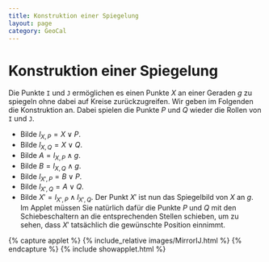 ```yaml
---
title: Konstruktion einer Spiegelung
layout: page
category: GeoCal
---
```


# Konstruktion einer Spiegelung
Die Punkte $\mathtt{I}$ und $\mathtt{J}$ ermöglichen es einen Punkte $X$ an einer Geraden $g$ zu spiegeln ohne dabei auf Kreise zurückzugreifen. Wir geben im Folgenden die Konstruktion an. Dabei spielen die Punkte $P$ und $Q$ wieder die Rollen von $\mathtt{I}$ und $\mathtt{J}$.
   * Bilde $l_{X,P} = X \vee P$.
   * Bilde $l_{X,Q} = X \vee Q$.
   * Bilde $A = l_{X,P} \land g$.
   * Bilde $B = l_{X,Q} \land g$.
   * Bilde $l_{X',P} = B \vee P$.
   * Bilde $l_{X',Q} = A \vee Q$.
   * Bilde  $X' = l_{X',P} \land l_{X',Q}$.
Der Punkt $X'$ ist nun das Spiegelbild von $X$ an $g$. Im Applet müssen Sie natürlich dafür die Punkte $P$ und $Q$ mit den Schiebeschaltern an die entsprechenden Stellen schieben, um zu sehen, dass $X'$ tatsächlich die gewünschte Position einnimmt.






{% capture applet %} {% include_relative images/MirrorIJ.html %} {% endcapture %}
{% include showapplet.html %}
